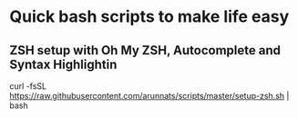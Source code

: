 # Quick bash scripts to make life easy

## ZSH setup with Oh My ZSH, Autocomplete and Syntax Highlightin

curl -fsSL https://raw.githubusercontent.com/arunnats/scripts/master/setup-zsh.sh | bash
